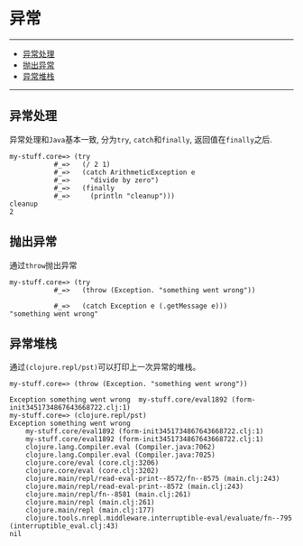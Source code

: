 # 异常

-----------------------
* [异常处理](#异常处理)
* [抛出异常](#抛出异常)
* [异常堆栈](#异常堆栈)
-----------------------

## 异常处理

异常处理和`Java`基本一致, 分为`try`, `catch`和`finally`, 返回值在`finally`之后.

```
my-stuff.core=> (try
           #_=>   (/ 2 1)
           #_=>   (catch ArithmeticException e
           #_=>     "divide by zero")
           #_=>   (finally
           #_=>     (println "cleanup")))
cleanup
2
```

## 抛出异常

通过`throw`抛出异常


```
my-stuff.core=> (try
           #_=>   (throw (Exception. "something went wrong"))

           #_=>   (catch Exception e (.getMessage e)))
"something went wrong"
```

## 异常堆栈

通过`(clojure.repl/pst)`可以打印上一次异常的堆栈。

```
my-stuff.core=> (throw (Exception. "something went wrong"))

Exception something went wrong  my-stuff.core/eval1892 (form-init3451734867643668722.clj:1)
my-stuff.core=> (clojure.repl/pst)
Exception something went wrong
	my-stuff.core/eval1892 (form-init3451734867643668722.clj:1)
	my-stuff.core/eval1892 (form-init3451734867643668722.clj:1)
	clojure.lang.Compiler.eval (Compiler.java:7062)
	clojure.lang.Compiler.eval (Compiler.java:7025)
	clojure.core/eval (core.clj:3206)
	clojure.core/eval (core.clj:3202)
	clojure.main/repl/read-eval-print--8572/fn--8575 (main.clj:243)
	clojure.main/repl/read-eval-print--8572 (main.clj:243)
	clojure.main/repl/fn--8581 (main.clj:261)
	clojure.main/repl (main.clj:261)
	clojure.main/repl (main.clj:177)
	clojure.tools.nrepl.middleware.interruptible-eval/evaluate/fn--795 (interruptible_eval.clj:43)
nil
```

